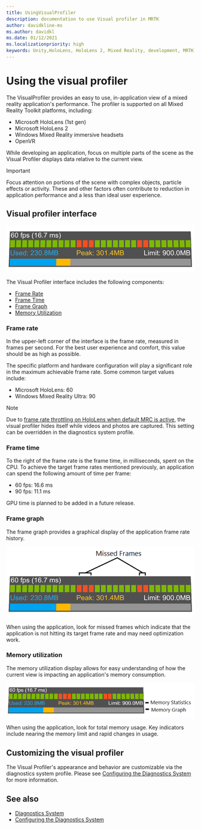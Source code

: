 ```yaml
---
title: UsingVisualProfiler
description: documentation to use Visual profiler in MRTK
author: davidkline-ms
ms.author: davidkl
ms.date: 01/12/2021
ms.localizationpriority: high
keywords: Unity,HoloLens, HoloLens 2, Mixed Reality, development, MRTK,
---
```


# Using the visual profiler

The VisualProfiler provides an easy to use, in-application view of a mixed reality application's performance. The profiler is supported on all Mixed Reality Toolkit platforms, including:

- Microsoft HoloLens (1st gen)
- Microsoft HoloLens 2
- Windows Mixed Reality immersive headsets
- OpenVR

While developing an application, focus on multiple parts of the scene as the Visual Profiler displays data relative to the current view.

> [!IMPORTANT]
> Focus attention on portions of the scene with complex objects, particle effects or activity. These and other factors often contribute to reduction in application performance and a less than ideal user experience.

## Visual profiler interface

![Visual Profiler Interface](../Images/Diagnostics/VisualProfiler.png)

The Visual Profiler interface includes the following components:

- [Frame Rate](#frame-rate)
- [Frame Time](#frame-time)
- [Frame Graph](#frame-graph)
- [Memory Utilization](#memory-utilization)

### Frame rate

In the upper-left corner of the interface is the frame rate, measured in frames per second. For the best user experience and comfort, this value should be as high as possible.

The specific platform and hardware configuration will play a significant role in the maximum achievable frame rate. Some common target values include:

- Microsoft HoloLens: 60
- Windows Mixed Reality Ultra: 90

> [!NOTE]
> Due to [frame rate throttling on HoloLens when default MRC is active](https://docs.microsoft.com/windows/mixed-reality/mixed-reality-capture-for-developers#what-to-expect-when-mrc-is-enabled-on-hololens), the visual profiler hides itself while videos and photos are captured. This setting can be overridden in the diagnostics system profile.

### Frame time

To the right of the frame rate is the frame time, in milliseconds, spent on the CPU. To achieve the target frame rates mentioned previously, an application can spend the following amount of time per frame:

- 60 fps: 16.6 ms
- 90 fps: 11.1 ms

GPU time is planned to be added in a future release.

### Frame graph

The frame graph provides a graphical display of the application frame rate history.

![Visual Profiler Missed Frame](../Images/Diagnostics/VisualProfilerMissedFrames.png)

When using the application, look for missed frames which indicate that the application is not hitting its target frame rate and may need optimization work.

### Memory utilization

The memory utilization display allows for easy understanding of how the current view is impacting an application's memory consumption.

![Visual Profiler Memory Graph](../Images/Diagnostics/VisualProfilerMemory.png)

When using the application, look for total memory usage. Key indicators include nearing the memory limit and rapid changes in usage.

## Customizing the visual profiler

The Visual Profiler's appearance and behavior are customizable via the diagnostics system profile. Please see [Configuring the Diagnostics System](ConfiguringDiagnostics.md) for more information.

## See also

- [Diagnostics System](DiagnosticsSystemGettingStarted.md)
- [Configuring the Diagnostics System](ConfiguringDiagnostics.md)
